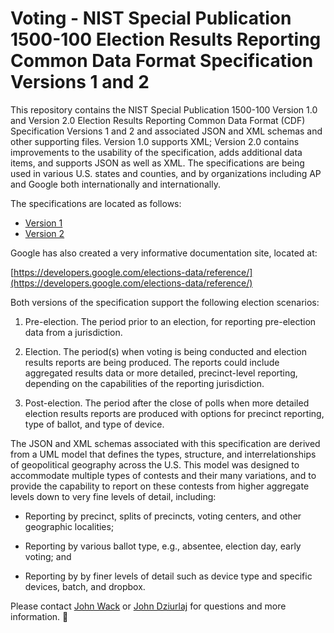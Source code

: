 # Voting - NIST Special Publication 1500-100 Election Results Reporting Common Data Format Specification Versions 1 and 2

This repository contains the NIST Special Publication 1500-100 Version 1.0 and Version 2.0 Election Results Reporting Common Data Format (CDF) Specification Versions 1 and 2 and associated JSON and XML schemas and other supporting files. Version 1.0 supports XML; Version 2.0 contains improvements to the usability of the specification, adds additional data items, and supports JSON as well as XML. The specifications are being used in various U.S. states and counties, and by organizations including AP and Google both internationally and internationally.

The specifications are located as follows:

- [Version 1](https://github.com/usnistgov/ElectionResultsReporting/tree/version1)
- [Version 2](https://github.com/usnistgov/ElectionResultsReporting/tree/version2)

Google has also created a very informative documentation site, located at:

[https://developers.google.com/elections-data/reference/](https://developers.google.com/elections-data/reference/)

Both versions of the specification support the following election scenarios:

1. Pre-election.  The period prior to an election, for reporting pre-election data from a jurisdiction.


2. Election.  The period(s) when voting is being conducted and election results reports are being produced.  The reports could include aggregated results data or more detailed, precinct-level reporting, depending on the capabilities of the reporting jurisdiction.


3. Post-election.  The period after the close of polls when more detailed election results reports are produced with options for precinct reporting, type of ballot, and type of device.


The JSON and XML schemas associated with this specification are derived from a UML model that defines the types, structure, and interrelationships of geopolitical geography across the U.S. This model was designed to accommodate multiple types of contests and their many variations, and to provide the capability to report on these contests from higher aggregate levels down to very fine levels of detail, including:

- Reporting by precinct, splits of precincts, voting centers, and other geographic localities;

- Reporting by various ballot type, e.g., absentee, election day, early voting; and

- Reporting by by finer levels of detail such as device type and specific devices, batch, and dropbox.


Please contact [John Wack](mailto:john.wack@nist.gov) or [John Dziurlaj](mailto:john@hiltonroscoe.com) for questions and more information.

